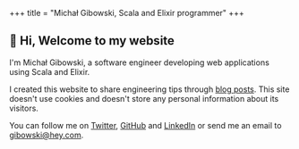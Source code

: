 +++
title = "Michał Gibowski, Scala and Elixir programmer"
+++

## 👋 Hi, Welcome to my website

I'm Michał Gibowski, a software engineer developing web applications using Scala and Elixir.

I created this website to share engineering tips through [blog posts](/blog/). This site doesn't use cookies and doesn't store any personal information about its visitors.

You can follow me on [Twitter](https://twitter.com/mgibowski), [GitHub](https://github.com/mgibowski) and [LinkedIn](https://www.linkedin.com/in/mgibowski) or send me an email to [gibowski@hey.com](mailto:gibowski@hey.com).

